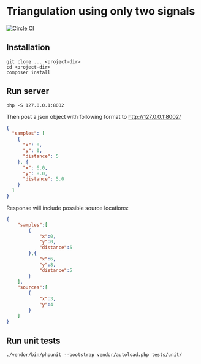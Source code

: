 # Triangulation using only two signals
[![Circle CI](https://circleci.com/gh/raminv80/date-diff-test/tree/master.svg?style=svg)](https://circleci.com/gh/raminv80/date-diff-test/tree/master)

## Installation
```
git clone ... <project-dir>
cd <project-dir>
composer install
```
## Run server
``` 
php -S 127.0.0.1:8002
```

Then post a json object with following format to http://127.0.0.1:8002/

```json
{
  "samples": [
    {
      "x": 0,
      "y": 0,
      "distance": 5
    }, {
      "x": 6.0,
      "y": 8.0,
      "distance": 5.0
    }
  ]
}
```

Response will include possible source locations:

```json
{
    "samples":[
        {
            "x":0,
            "y":0,
            "distance":5
        },{
            "x":6,
            "y":8,
            "distance":5
        }
    ],
    "sources":[
        {
            "x":3,
            "y":4
        }
    ]
}
```
 
## Run unit tests
```
./vendor/bin/phpunit --bootstrap vendor/autoload.php tests/unit/
```
